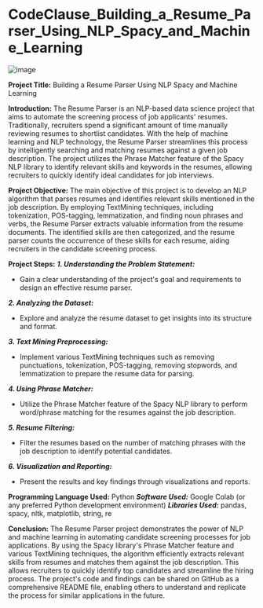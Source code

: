# CodeClause_Building_a_Resume_Parser_Using_NLP_Spacy_and_Machine_Learning

![image](https://github.com/2110030351/CodeClause_Building_a_Resume_Parser_Using_NLP-Spacy-_and_Machine_Learning/assets/109647212/648fd295-0771-4ffa-a1b7-9924930fa157)

**Project Title:** Building a Resume Parser Using NLP Spacy and Machine Learning

**Introduction:**
The Resume Parser is an NLP-based data science project that aims to automate the screening process of job applicants' resumes. Traditionally, recruiters spend a significant amount of time manually reviewing resumes to shortlist candidates. With the help of machine learning and NLP technology, the Resume Parser streamlines this process by intelligently searching and matching resumes against a given job description. The project utilizes the Phrase Matcher feature of the Spacy NLP library to identify relevant skills and keywords in the resumes, allowing recruiters to quickly identify ideal candidates for job interviews.

**Project Objective:**
The main objective of this project is to develop an NLP algorithm that parses resumes and identifies relevant skills mentioned in the job description. By employing TextMining techniques, including tokenization, POS-tagging, lemmatization, and finding noun phrases and verbs, the Resume Parser extracts valuable information from the resume documents. The identified skills are then categorized, and the resume parser counts the occurrence of these skills for each resume, aiding recruiters in the candidate screening process.

**Project Steps:**
_**1. Understanding the Problem Statement:**_
   - Gain a clear understanding of the project's goal and requirements to design an effective resume parser.

_**2. Analyzing the Dataset:**_
   - Explore and analyze the resume dataset to get insights into its structure and format.

_**3. Text Mining Preprocessing:**_
   - Implement various TextMining techniques such as removing punctuations, tokenization, POS-tagging, removing stopwords, and lemmatization to prepare the resume data for parsing.

_**4. Using Phrase Matcher:**_
   - Utilize the Phrase Matcher feature of the Spacy NLP library to perform word/phrase matching for the resumes against the job description.

_**5. Resume Filtering:**_
   - Filter the resumes based on the number of matching phrases with the job description to identify potential candidates.

_**6. Visualization and Reporting:**_
   - Present the results and key findings through visualizations and reports.

**Programming Language Used:** Python
_**Software Used:**_ Google Colab (or any preferred Python development environment)
_**Libraries Used:**_ pandas, spacy, nltk, matplotlib, string, re

**Conclusion:**
The Resume Parser project demonstrates the power of NLP and machine learning in automating candidate screening processes for job applications. By using the Spacy library's Phrase Matcher feature and various TextMining techniques, the algorithm efficiently extracts relevant skills from resumes and matches them against the job description. This allows recruiters to quickly identify top candidates and streamline the hiring process. The project's code and findings can be shared on GitHub as a comprehensive README file, enabling others to understand and replicate the process for similar applications in the future.
